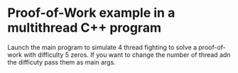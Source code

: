 # Proof-of-Work example in a multithread C++ program

Launch the main program to simulate 4 thread fighting to solve a proof-of-work with difficulty 5 zeros.
If you want to change the number of thread adn the difficuty pass them as main args.
